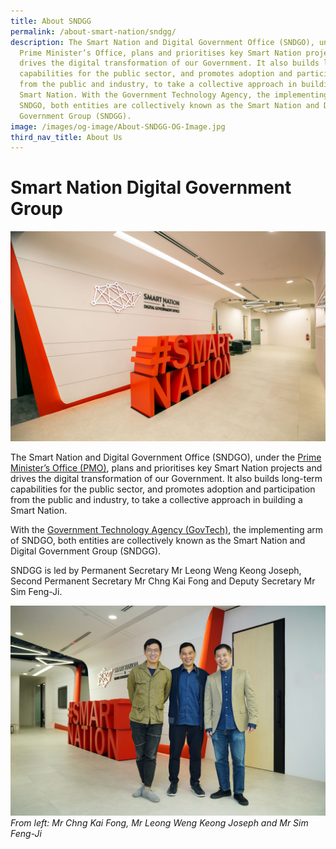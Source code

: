 ```yaml
---
title: About SNDGG
permalink: /about-smart-nation/sndgg/
description: The Smart Nation and Digital Government Office (SNDGO), under the
  Prime Minister’s Office, plans and prioritises key Smart Nation projects and
  drives the digital transformation of our Government. It also builds long-term
  capabilities for the public sector, and promotes adoption and participation
  from the public and industry, to take a collective approach in building a
  Smart Nation. With the Government Technology Agency, the implementing arm of
  SNDGO, both entities are collectively known as the Smart Nation and Digital
  Government Group (SNDGG).
image: /images/og-image/About-SNDGG-OG-Image.jpg
third_nav_title: About Us
---
```

# Smart Nation Digital Government Group

![Smart Nation and Digital Government Office (SNDGO)](/images/abt-smart-nation/SNDGO_Office_01.jpg)

The Smart Nation and Digital Government Office (SNDGO), under the <a href="https://www.pmo.gov.sg/" target="_blank">Prime Minister’s Office (PMO)</a>, plans and prioritises key Smart Nation projects and drives the digital transformation of our Government. It also builds long-term capabilities for the public sector, and promotes adoption and participation from the public and industry, to take a collective approach in building a Smart Nation.  
  
With the <a href="https://www.tech.gov.sg/" target="_blank">Government Technology Agency (GovTech)</a>, the implementing arm of SNDGO, both entities are collectively known as the Smart Nation and Digital Government Group (SNDGG). 

SNDGG is led by Permanent Secretary Mr Leong Weng Keong Joseph, Second Permanent Secretary Mr Chng Kai Fong and Deputy Secretary Mr Sim Feng-Ji.  

![From left: Mr Chng Kai Fong, Mr Leong Weng Keong Joseph & Mr Sim Feng-Ji](/images/abt-smart-nation/SNDGO_2PS_PS_DS.jpeg)
*From left: Mr Chng Kai Fong, Mr Leong Weng Keong Joseph and Mr Sim Feng-Ji*